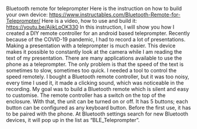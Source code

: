 Bluetooth remote for teleprompter
Here is the instruction on how to build your own device: https://www.instructables.com/Bluetooth-Remote-for-Teleprompter/
Here is a video, how to use and build it: https://youtu.be/AjikLpOK330
In this instruction, I will show you how I created a DIY remote controller for an android based teleprompter. Recently because of the COVID-19 pandemic, I had to record a lot of presentations. Making a presentation with a teleprompter is much easier. This device makes it possible to constantly look at the camera while I am reading the text of my presentation. There are many applications available to use the phone as a teleprompter. The only problem is that the speed of the text is sometimes to slow, sometimes too quick. I needed a tool to control the speed remotely. I bought a Bluetooth remote controller, but it was too noisy, every time I used it, it made a clicking sound, which was noticeable in the recording. My goal was to build a Bluetooth remote which is silent and easy to customise.
The remote controller has a switch on the top of the enclosure. With that, the unit can be turned on or off. It has 5 buttons; each button can be configured as any keyboard button. Before the first use, it has to be paired with the phone. At Bluetooth settings search for new Bluetooth devices, it will pop up in the list as “BLE_Teleprompter”. 